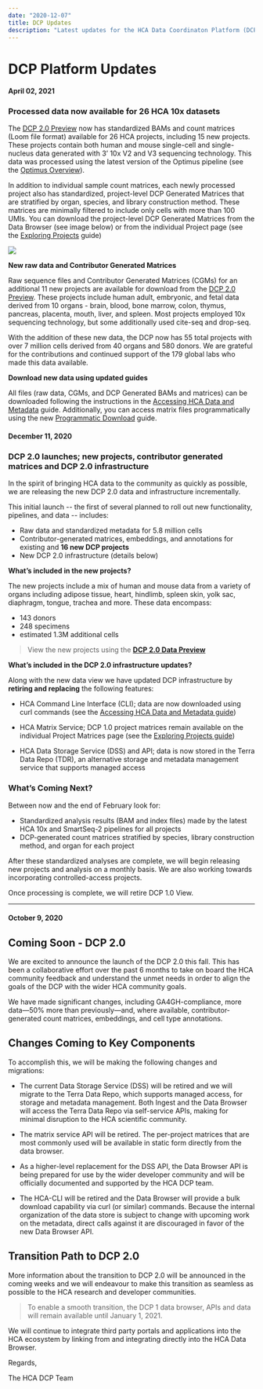 ```yaml
---
date: "2020-12-07"
title: DCP Updates
description: "Latest updates for the HCA Data Coordinaton Platform (DCP)."
---
```


# DCP Platform Updates

#### April 02, 2021
### Processed data now available for 26 HCA 10x datasets

The [DCP 2.0 Preview](https://data.humancellatlas.org/explore/projects?filter=%5B%7B%22facetName%22:%22genusSpecies%22,%22terms%22:%5B%22Homo%20sapiens%22%5D%7D%5D) now has standardized BAMs and count matrices (Loom file format) available for 26 HCA projects, including 15 new projects. These projects contain both human and mouse single-cell and single-nucleus data generated with 3’ 10x V2 and V3 sequencing technology. This data was processed using the latest version of the Optimus pipeline (see the [Optimus Overview](https://data.humancellatlas.org/pipelines/optimus-workflow)). 

In addition to individual sample count matrices, each newly processed project also has standardized, project-level DCP Generated Matrices that are stratified by organ, species, and library construction method. These matrices are minimally filtered to include only cells with more than 100 UMIs. You can download the project-level DCP Generated Matrices from the Data Browser (see image below) or from the individual Project page (see the [Exploring Projects](https://data.humancellatlas.org/guides) guide)

![](../../guides/_images/explore_dcp_2_matrices.png)

**New raw data and Contributor Generated Matrices**

Raw sequence files and Contributor Generated Matrices (CGMs) for an additional 11 new projects are available for download from the [DCP 2.0 Preview](https://data.humancellatlas.org/explore/projects?filter=%5B%7B%22facetName%22:%22genusSpecies%22,%22terms%22:%5B%22Homo%20sapiens%22%5D%7D%5D). These projects include human adult, embryonic, and fetal data derived from 10 organs - brain, blood, bone marrow, colon, thymus, pancreas, placenta, mouth, liver, and spleen. Most projects employed 10x sequencing technology, but some additionally used cite-seq and drop-seq. 

With the addition of these new data, the DCP now has 55 total projects with over 7 million cells derived from 40 organs and 580 donors. We are grateful for the contributions and continued support of the 179 global labs who made this data available.   

**Download new data using updated guides**

All files (raw data, CGMs, and DCP Generated BAMs and matrices) can be downloaded following the instructions in the [Accessing HCA Data and Metadata](https://data.humancellatlas.org/guides/quick-start-guide) guide. 
Additionally, you can access matrix files programmatically using the new [Programmatic Download](https://colab.research.google.com/drive/1h14mbunsepfogcnG9VEF4FIGpuyGLA-P#scrollTo=jxk27LZk4373) guide.

#### December 11, 2020

### DCP 2.0 launches; new projects, contributor generated matrices and DCP 2.0 infrastructure

In the spirit of bringing HCA data to the community as quickly as possible, we are releasing the new DCP 2.0 data and infrastructure incrementally. 

This initial launch -- the first of several planned to roll out new functionality, pipelines, and data -- includes: 
* Raw data and standardized metadata for 5.8 million cells 
* Contributor-generated matrices, embeddings, and annotations for existing and **16 new DCP projects**
* New DCP 2.0 infrastructure (details below)

**What’s included in the new projects?**

The new projects include a mix of human and mouse data from a variety of organs including adipose tissue, heart, hindlimb, spleen skin, yolk sac, diaphragm, tongue, trachea and more. These data encompass:
* 143 donors
* 248 specimens
* estimated 1.3M additional cells

> View the new projects using the **[DCP 2.0 Data Preview](/what-is-the-dcp-20-data-preview)**

**What’s included in the DCP 2.0 infrastructure updates?**

Along with the new data view we have updated DCP infrastructure by **retiring and replacing** the following features:

* HCA Command Line Interface (CLI); data are now downloaded using curl commands (see the [Accessing HCA Data and Metadata guide](/guides/quick-start-guide)) 


* HCA Matrix Service; DCP 1.0 project matrices remain available on the individual Project Matrices page (see the [Exploring Projects guide](/guides))


* HCA Data Storage Service (DSS) and API;  data is now stored in the Terra Data Repo (TDR), an alternative storage and metadata management service that supports managed access

### What’s Coming Next?

Between now and the end of February look for:
* Standardized analysis results (BAM and index files) made by the latest HCA 10x and SmartSeq-2 pipelines for all projects
* DCP-generated count matrices stratified by species, library construction method, and organ for each project

After these standardized analyses are complete, we will begin releasing new projects and analysis on a monthly basis. We are also working towards incorporating controlled-access projects. 

Once processing is complete, we will retire DCP 1.0 View. 

---

#### October 9, 2020
## Coming Soon - DCP 2.0

We are excited to announce the launch of the DCP 2.0 this fall. This has been a collaborative effort over the past 6 months to take on board the HCA community feedback and understand the unmet needs in order to align the goals of the DCP with the wider HCA community goals.

We have made significant changes, including GA4GH-compliance, more data—50% more than previously—and, where available, contributor-generated count matrices, embeddings, and cell type annotations.

## Changes Coming to Key Components


To accomplish this, we will be making the following changes and migrations:
 
* The current Data Storage Service (DSS) will be retired and we will migrate to the Terra Data Repo, which supports managed access, for storage and metadata management. Both Ingest and the Data Browser will access the Terra Data Repo via self-service APIs, making for minimal disruption to the HCA scientific community.


* The matrix service API will be retired.  The per-project matrices that are most commonly used will be available in static form directly from the data browser.

* As a higher-level replacement for the DSS API, the Data Browser API is being prepared for use by the wider developer community and will be officially documented and supported by the HCA DCP team.
 
* The HCA-CLI will be retired and the Data Browser will provide a bulk download capability via curl (or similar) commands.  Because the internal organization of the data store is subject to change with upcoming work on the metadata, direct calls against it are discouraged in favor of the new Data Browser API.


## Transition Path to DCP 2.0

More information about the transition to DCP 2.0 will be announced in the coming weeks and we will endeavour to make this transition as seamless as possible to the HCA research and developer communities.

> To enable a smooth transition, the DCP 1 data browser, APIs and data will remain available until January 1, 2021. 

We will continue to integrate third party portals and applications into the HCA ecosystem by linking from and integrating directly into the HCA Data Browser.  
 
Regards,

The HCA DCP Team



